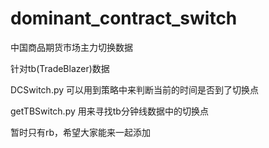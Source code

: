 # dominant_contract_switch
中国商品期货市场主力切换数据

针对tb(TradeBlazer)数据

DCSwitch.py 可以用到策略中来判断当前的时间是否到了切换点

getTBSwitch.py 用来寻找tb分钟线数据中的切换点

暂时只有rb，希望大家能来一起添加
